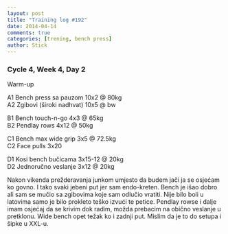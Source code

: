 ```yaml
---
layout: post
title: "Training log #192"
date: 2014-04-14
comments: true
categories: [trening, bench press]
author: Stick
---
```


### Cycle 4, Week 4, Day 2  

Warm-up  

A1 Bench press sa pauzom 10x2 @ 80kg    
A2 Zgibovi (široki nadhvat) 10x5 @ bw    

B1 Bench touch-n-go 4x3 @ 65kg   
B2 Pendlay rows 4x12 @ 50kg     

C1 Bench max wide grip 3x5 @ 72.5kg    
C2 Face pulls 3x20     

D1 Kosi bench bučicama 3x15-12 @ 20kg       
D2 Jednoručno veslanje 3x12 @ 20kg  

Nakon vikenda prežderavanja junkom umjesto da budem jači ja se osjećam ko govno. I tako svaki jebeni put jer sam endo-kreten. Bench je išao dobro ali sam se mučio sa zgibovima koje sam odlučio vratiti. Nije bilo boli u latovima samo je bilo prokleto teško izvući te petice. Pendlay rowse i dalje imam osjećaj da se krivim dok radim, možda prebacim na obično veslanje u pretklonu. Wide bench opet težak ko i zadnji put. Mislim da je to do setupa i šipke u XXL-u.